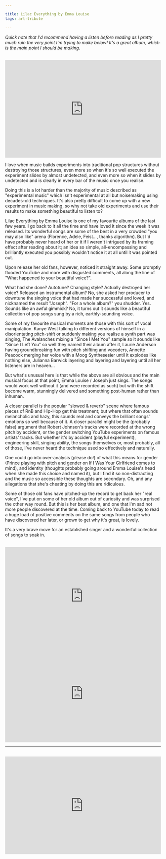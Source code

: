 ```yaml
---

title: Lilac Everything by Emma Louise
tags: art-tribute

---
```


*Quick note that I'd recommend having a listen before reading as I pretty much ruin the very point I'm trying to make below! It's a great album, which is the main point I should be making.*

<br />
<iframe style="width:100%;" height="315" src="https://www.youtube.com/embed/uaQUdBJfU6U" frameborder="0" allow="accelerometer; autoplay; encrypted-media; gyroscope; picture-in-picture" allowfullscreen></iframe>
<br />

I love when music builds experiments into traditional pop structures without destroying those structures, even more so when it's so well executed the experiment slides by almost undetected, and even more so when it slides by undetected and is clearly in every bar of the music once you realise.

Doing this is a lot harder than the majority of music described as "experimental music" which isn't experimental at all but noisemaking using decades-old techniques. It's also pretty difficult to come up with a new experiment in music making, so why not take old experiments and use their results to make something beautiful to listen to?

Lilac Everything by Emma Louise is one of my favourite albums of the last few years. I go back to it all the time and have loved it since the week it was released. Its wonderful songs are some of the best in a very crowded "you may also like" arena (Florence, Adele, Feist..., thanks algorithm). But I'd have probably never heard of her or it if I weren't intrigued by its framing effect after reading about it; an idea so simple, all-encompassing and brilliantly executed you possibly wouldn't notice it at all until it was pointed out.

Upon release her old fans, however, noticed it straight away. Some promptly flooded YouTube and more with disgusted comments, all along the line of "What happened to your beautiful voice?".

What had she done? Autotune? Changing style? Actually destroyed her voice? Released an instrumental album? No, she asked her producer to downtune the singing voice that had made her successful and loved, and nicknamed the result "Joseph". "For a whole album?" you shudder. Yes. Sounds like an awful gimmick? No, it turns out it sounds like a beautiful collection of pop songs sung by a rich, earthly-sounding voice.

Some of my favourite musical moments are those with this sort of vocal manipulation. Kanye West talking to different versions of himself in a disorientating pitch-shift or suddenly making you realise a synth part was singing, The Avalanches mixing a "Since I Met You" sample so it sounds like "Since I Left You" so well they named their album after it, Laurie Anderson having groundbreaking fun with pitch shifting and vocoders, Annette Peacock merging her voice with a Moog Synthesesier until it explodes like nothing else, Julianna Barwick layering and layering and layering until all her listeners are in heaven... 

But what's unusual here is that while the above are all obvious and the main musical focus at that point, Emma Louise / Joseph just sings. The songs would work well without it (and were recorded as such) but with the shift become warm, stunningly delivered and something post-human rather than inhuman.

A closer parallel is the popular "slowed & reverb" scene where famous pieces of RnB and Hip-Hop get this treatment; but where that often sounds melancholic and hazy, this sounds real and conveys the brilliant songs' emotions so well because of it. A closer parallel might be the (probably false) argument that Robert Johnson's tracks were recorded at the wrong pitch by accident, or the gender switching YouTube experiments on famous artists' tracks. But whether it's by accident (playful experiment), engineering skill, singing ability, the songs themselves or, most probably, all of those, I've never heard the technique used so effectively and naturally.

One could go into over-analysis (please do!) of what this means for gender (Prince playing with pitch and gender on If I Was Your Girlfriend comes to mind), and identity (thoughts probably going around Emma Louise's head when she made this choice and named it), but I find it so non-distracting and the music so accessible these thoughts are secondary. Oh, and any allegations that she's cheating by doing this are ridiculous. 

Some of those old fans have pitched-up the record to get back her "real voice", I've put on some of her old album out of curiosity and was surprised the other way round. But this is her best album, and one that I'm sad not more people discovered at the time. Coming back to YouTube today to read a huge load of positive comments on the same songs from people who have discovered her later, or grown to get why it's great, is lovely. 

It's a very brave move for an established singer and a wonderful collection of songs to soak in.

<br />
<iframe style="width:100%;" height="315" src="https://www.youtube.com/embed/9J6K4VmZ7V4" frameborder="0" allow="accelerometer; autoplay; encrypted-media; gyroscope; picture-in-picture" allowfullscreen></iframe>

<iframe style="width:100%;" height="315" src="https://www.youtube.com/embed/o_Xvfx2vpkY" frameborder="0" allow="accelerometer; autoplay; encrypted-media; gyroscope; picture-in-picture" allowfullscreen></iframe>

<br />
<hr />
<br />

<iframe style="width:100%;" height="315" src="https://www.youtube.com/embed/Jl76h_wZbtU" frameborder="0" allow="accelerometer; autoplay; encrypted-media; gyroscope; picture-in-picture" allowfullscreen></iframe>